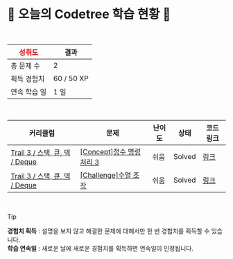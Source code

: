 # 🌲 오늘의 Codetree 학습 현황 🌲

<br />

| <span style="color:red;display:block;text-align:center;"> **성취도**</span> | 결과 |
|---|---|
| 총 문제 수 | 2 |
| 획득 경험치 | 60 / 50 XP |
| 연속 학습 일 | 1 일 |

<br />

|커리큘럼|문제|난이도|상태|코드 링크|
|---|---|---|---|---|
|[Trail 3 / 스택, 큐, 덱 / Deque](https://https://en.codetree.ai/trail-info/novice-high/)|[[Concept]정수 명령 처리 3](https://https://en.codetree.ai/trails/complete/curated-cards/intro-process-numeric-commands-3/)|쉬움|Solved|[링크](https://github.com/NiKaLupi/codetree-TILs/blob/main/250107/%EC%A0%95%EC%88%98%20%EB%AA%85%EB%A0%B9%20%EC%B2%98%EB%A6%AC%203/process-numeric-commands-3.cpp)|
|[Trail 3 / 스택, 큐, 덱 / Deque](https://https://en.codetree.ai/trail-info/novice-high/)|[[Challenge]수열 조작](https://https://en.codetree.ai/trails/complete/curated-cards/challenge-sequence-manipulation/)|쉬움|Solved|[링크](https://github.com/NiKaLupi/codetree-TILs/blob/main/250107/%EC%88%98%EC%97%B4%20%EC%A1%B0%EC%9E%91/sequence-manipulation.cpp)|


<br />

> [!TIP]
> **경험치 획득** : 설명을 보지 않고 해결한 문제에 대해서만 한 번 경험치를 획득할 수 있습니다.  
> **학습 연속일** : 새로운 날에 새로운 경험치를 획득하면 연속일이 인정됩니다.

